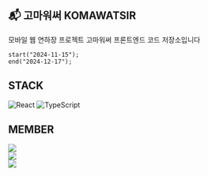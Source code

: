 ## 📬 고마워써 KOMAWATSIR

모바일 웹 연하장 프로젝트 고마워써 프론트엔드 코드 저장소입니다
```
start("2024-11-15");
end("2024-12-17");
```

## STACK
![React](https://img.shields.io/badge/React-61DAFB?style=for-the-badge&logo=react&logoColor=white)
![TypeScript](https://img.shields.io/badge/TypeScript-3178C6?style=for-the-badge&logo=TypeScript&logoColor=white)


## MEMBER
<a href="https://github.com/dazz6zip" target="_blank">
    <img src="https://img.shields.io/badge/GitHub-@dazz6zip-181717?style=flat-square&logo=GitHub&logoColor=white&label=BE, FE"/>
</a>
<br/>
<a href="https://github.com/hyoseonlim" target="_blank">
   <img src="https://img.shields.io/badge/GitHub-@hyoseonlim-181717?style=flat-square&logo=GitHub&logoColor=white&label=FE"/>
</a>
<br/>
<a href="https://github.com/hi-haho" target="_blank">
    <img src="https://img.shields.io/badge/GitHub-@hihaho-181717?style=flat-square&logo=GitHub&logoColor=white&label=BE"/>
</a>
